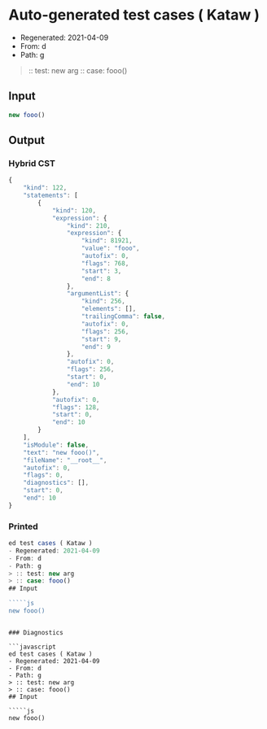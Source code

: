 # Auto-generated test cases ( Kataw )
- Regenerated: 2021-04-09
- From: d
- Path: g
> :: test: new arg
> :: case: fooo()
## Input

`````js
new fooo()
`````

## Output

### Hybrid CST

```javascript
{
    "kind": 122,
    "statements": [
        {
            "kind": 120,
            "expression": {
                "kind": 210,
                "expression": {
                    "kind": 81921,
                    "value": "fooo",
                    "autofix": 0,
                    "flags": 768,
                    "start": 3,
                    "end": 8
                },
                "argumentList": {
                    "kind": 256,
                    "elements": [],
                    "trailingComma": false,
                    "autofix": 0,
                    "flags": 256,
                    "start": 9,
                    "end": 9
                },
                "autofix": 0,
                "flags": 256,
                "start": 0,
                "end": 10
            },
            "autofix": 0,
            "flags": 128,
            "start": 0,
            "end": 10
        }
    ],
    "isModule": false,
    "text": "new fooo()",
    "fileName": "__root__",
    "autofix": 0,
    "flags": 0,
    "diagnostics": [],
    "start": 0,
    "end": 10
}
```

### Printed

```javascript
ed test cases ( Kataw )
- Regenerated: 2021-04-09
- From: d
- Path: g
> :: test: new arg
> :: case: fooo()
## Input

`````js
new fooo()
`````
```

### Diagnostics

```javascript
ed test cases ( Kataw )
- Regenerated: 2021-04-09
- From: d
- Path: g
> :: test: new arg
> :: case: fooo()
## Input

`````js
new fooo()
`````
```

